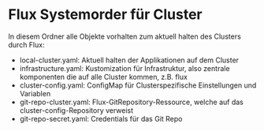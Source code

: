 # Flux Systemorder für Cluster

In diesem Ordner alle Objekte vorhalten zum aktuell halten des Clusters durch Flux:
- local-cluster.yaml: Aktuell halten der Applikationen auf dem Cluster 
- infrastructure.yaml: Kustomization für Infrastruktur, also zentrale komponenten die auf alle Cluster kommen, z.B. flux 
- cluster-config.yaml: ConfigMap für Clusterspezifische Einstellungen und Variablen
- git-repo-cluster.yaml: Flux-GitRepository-Ressource, welche auf das cluster-config-Repository verweist
- git-repo-secret.yaml: Credentials für das Git Repo

